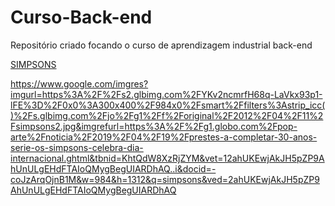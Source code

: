 # Curso-Back-end
Repositório criado focando o curso de aprendizagem industrial back-end

<a href='https://www.google.com/imgres?imgurl=https%3A%2F%2Fs2.glbimg.com%2FYKv2ncmrfH68q-LaVkx93p1-lFE%3D%2F0x0%3A300x400%2F984x0%2Fsmart%2Ffilters%3Astrip_icc()%2Fs.glbimg.com%2Fjo%2Fg1%2Ff%2Foriginal%2F2012%2F04%2F11%2Fsimpsons2.jpg&imgrefurl=https%3A%2F%2Fg1.globo.com%2Fpop-arte%2Fnoticia%2F2019%2F04%2F19%2Fprestes-a-completar-30-anos-serie-os-simpsons-celebra-dia-internacional.ghtml&tbnid=KhtQdW8XzRjZYM&vet=12ahUKEwjAkJH5pZP9AhUnULgEHdFTAIoQMygBegUIARDhAQ..i&docid=-coJzArqOjnB1M&w=984&h=1312&q=simpsons&ved=2ahUKEwjAkJH5pZP9AhUnULgEHdFTAIoQMygBegUIARDhAQ '>  SIMPSONS

  </a>https://www.google.com/imgres?imgurl=https%3A%2F%2Fs2.glbimg.com%2FYKv2ncmrfH68q-LaVkx93p1-lFE%3D%2F0x0%3A300x400%2F984x0%2Fsmart%2Ffilters%3Astrip_icc()%2Fs.glbimg.com%2Fjo%2Fg1%2Ff%2Foriginal%2F2012%2F04%2F11%2Fsimpsons2.jpg&imgrefurl=https%3A%2F%2Fg1.globo.com%2Fpop-arte%2Fnoticia%2F2019%2F04%2F19%2Fprestes-a-completar-30-anos-serie-os-simpsons-celebra-dia-internacional.ghtml&tbnid=KhtQdW8XzRjZYM&vet=12ahUKEwjAkJH5pZP9AhUnULgEHdFTAIoQMygBegUIARDhAQ..i&docid=-coJzArqOjnB1M&w=984&h=1312&q=simpsons&ved=2ahUKEwjAkJH5pZP9AhUnULgEHdFTAIoQMygBegUIARDhAQ
